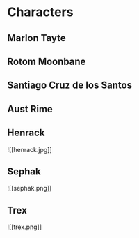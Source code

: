 # Characters

## Marlon Tayte

## Rotom Moonbane

## Santiago Cruz de los Santos

## Aust Rime

## Henrack
![[henrack.jpg]]

## Sephak
![[sephak.png]]

## Trex
![[trex.png]]